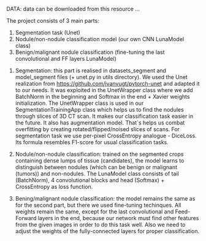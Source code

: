 DATA: data can be downloaded from this resource ...

The project consists of 3 main parts:

1) Segmentation task (Unet)
2) Nodule/non-nodule classification model (our own CNN LunaModel class)
3) Benign/malignant nodule classification (fine-tuning the last convolutional and FF layers LunaModel)

1. Segmentation: this part is realised in datasets_segment and model_segment files (+ unet.py in utils directory). We used the Unet realization from https://github.com/jvanvugt/pytorch-unet and adapted it to our needs. It was exploited in the UnetWrapper class where we add BatchNorm in the beginning and Softmax in the end + Xavier weights initialization. The UnetWrapper class is used in our SegmentationTrainingApp class which helps us to find the nodules through slices of 3D CT scan. It makes our classification task easier in the future. It also has augmentation model. That`s helps us combat overfitting by creating rotated/flipped/noised slices of scans. For segmentation task we use per-pixel CrossEntropy analogue - DiceLoss. Its formula resembles F1-score for usual classification tasks. 

2. Nodule/non-nodule classification: trained on the segmented crops containing dense lumps of tissue (candidates), the model learns to distinguish between nodules (which can be benign or malignant (tumors)) and non-nodules. The LunaModel class consists of tail (BatchNorm), 4 convolutional blocks and head (Softmax) + CrossEntropy as loss function.

3. Bening/malignant nodule classification: the model remains the same as for the second part, but there we used fine-tuning techinques. All weights remain the same, except for the last convolutional and Feed-Forward layers in the end, because our network must find other features from the given images in order to do this task well. Also we need to adjust the weights of the fully-connected layers for proper classification.
